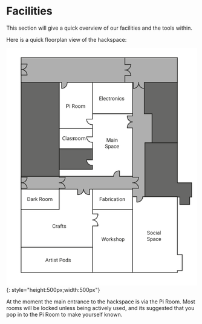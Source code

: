 # Facilities

This section will give a quick overview of our facilities and the tools within.

Here is a quick floorplan view of the hackspace:

![Map](map.svg){: style="height:500px;width:500px"}

At the moment the main entrance to the hackspace is via the Pi Room. Most rooms will be locked unless being actively used, and its suggested that you pop in to the Pi Room to make yourself known. 